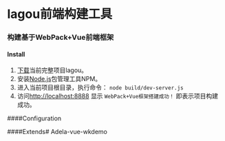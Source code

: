 # lagou前端构建工具
### 构建基于WebPack+Vue前端框架
#### Install
1. [下载](https://github.com/Adelamyx/lagou-vue-wkdemo.git "下载")当前完整项目lagou。
1. 安装[Node.js](https://nodejs.org "Node.js")包管理工具NPM。
1. 进入当前项目根目录，执行命令：
`node build/dev-server.js`
1. 访问[http://localhost:8888](http://localhost:8888) 显示 `WebPack+Vue框架搭建成功！` 即表示项目构建成功。

####Configuration


####Extends# Adela-vue-wkdemo
